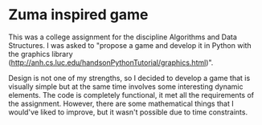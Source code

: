 # Zuma inspired game 

This was a college assignment for the discipline Algorithms and Data Structures. I was asked to "propose a game and develop it in Python with the graphics library (http://anh.cs.luc.edu/handsonPythonTutorial/graphics.html)".

Design is not one of my strengths, so I decided to develop a game that is visually simple but at the same time involves some interesting dynamic elements. The code is completely functional, it met all the requirements of the assignment. However, there are some mathematical things that I would've liked to improve, but it wasn't possible due to time constraints.
